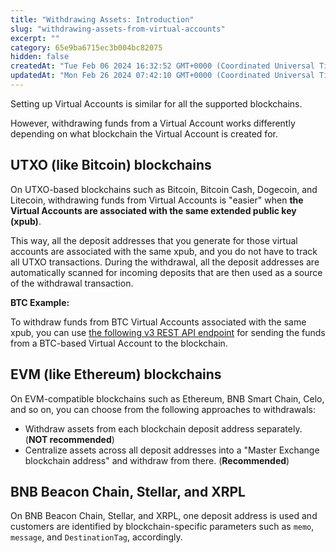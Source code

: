 ```yaml
---
title: "Withdrawing Assets: Introduction"
slug: "withdrawing-assets-from-virtual-accounts"
excerpt: ""
category: 65e9ba6715ec3b004bc82075
hidden: false
createdAt: "Tue Feb 06 2024 16:32:52 GMT+0000 (Coordinated Universal Time)"
updatedAt: "Mon Feb 26 2024 07:42:10 GMT+0000 (Coordinated Universal Time)"
---
```

Setting up Virtual Accounts is similar for all the supported blockchains. 

However, withdrawing funds from a Virtual Account works differently depending on what blockchain the Virtual Account is created for.

## UTXO (like Bitcoin) blockchains

On UTXO-based blockchains such as Bitcoin, Bitcoin Cash, Dogecoin, and Litecoin, withdrawing funds from Virtual Accounts is "easier" when **the Virtual Accounts are associated with the same extended public key (xpub)**. 

This way, all the deposit addresses that you generate for those virtual accounts are associated with the same xpub, and you do not have to track all UTXO transactions. During the withdrawal, all the deposit addresses are automatically scanned for incoming deposits that are then used as a source of the withdrawal transaction.

**BTC Example:**

To withdraw funds from BTC Virtual Accounts associated with the same xpub, you can use [the following v3 REST API endpoint](https://apidoc.tatum.io/tag/Blockchain-operations/#operation/BtcTransfer) for sending the funds from a BTC-based Virtual Account to the blockchain.

## EVM (like Ethereum) blockchains

On EVM-compatible blockchains such as Ethereum, BNB Smart Chain, Celo, and so on, you can choose from the following approaches to withdrawals:

- Withdraw assets from each blockchain deposit address separately. (**NOT recommended**)
- Centralize assets across all deposit addresses into a "Master Exchange blockchain address" and withdraw from there. (**Recommended**)

## BNB Beacon Chain, Stellar, and XRPL

On BNB Beacon Chain, Stellar, and XRPL, one deposit address is used and customers are identified by blockchain-specific parameters such as `memo`, `message`, and `DestinationTag`, accordingly.
